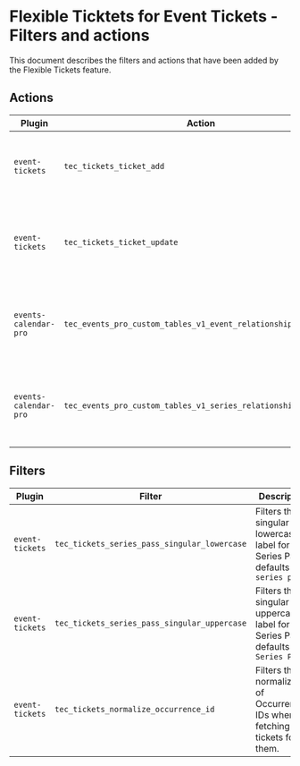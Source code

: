 # Flexible Ticktets for Event Tickets - Filters and actions

This document describes the filters and actions that have been added by the Flexible Tickets feature.

## Actions

| Plugin                | Action                                                         | Description                                                           |
|-----------------------|----------------------------------------------------------------|-----------------------------------------------------------------------|
| `event-tickets`       | `tec_tickets_ticket_add`                                       | Fires when a ticket is first created from any provider.               |
| `event-tickets`       | `tec_tickets_ticket_update`                                    | Fires when a pre-existing ticket is updated from any provider.        |
| `events-calendar-pro` | `tec_events_pro_custom_tables_v1_event_relationship_updated`   | Fires when an Event relationship with a Series is updated or created. |
| `events-calendar-pro` | `tec_events_pro_custom_tables_v1_series_relationships_updated` | Fires when a Series relationship with Events are updated or created.  |

## Filters

| Plugin                | Filter                                       | Description                                                                         |
|-----------------------|----------------------------------------------|-------------------------------------------------------------------------------------|
| `event-tickets`       | `tec_tickets_series_pass_singular_lowercase` | Filters the singular lowercase label for the Series Pass; defaults to `series pass` |
| `event-tickets`       | `tec_tickets_series_pass_singular_uppercase` | Filters the singular uppercase label for the Series Pass; defaults to `Series Pass` |
| `event-tickets`       | `tec_tickets_normalize_occurrence_id`        | Filters the normalization of Occurrence IDs when fetching tickets for them.         |